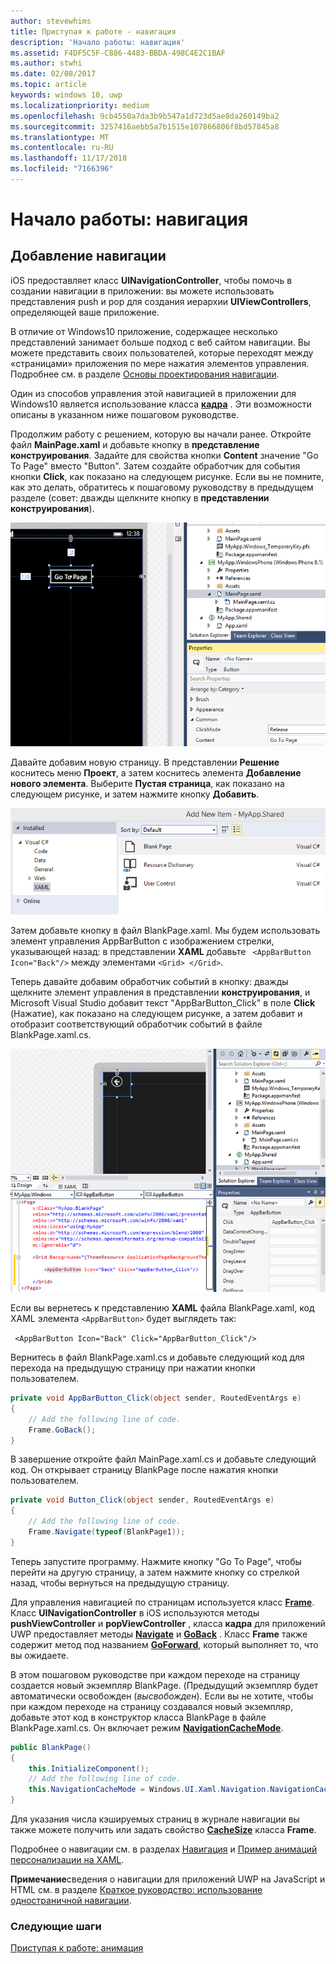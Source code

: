 ```yaml
---
author: stevewhims
title: Приступая к работе - навигация
description: 'Начало работы: навигация'
ms.assetid: F4DF5C5F-C886-4483-BBDA-498C4E2C1BAF
ms.author: stwhi
ms.date: 02/08/2017
ms.topic: article
keywords: windows 10, uwp
ms.localizationpriority: medium
ms.openlocfilehash: 9cb4550a7da3b9b547a1d723d5ae8da260149ba2
ms.sourcegitcommit: 3257416aebb5a7b1515e107866806f8bd57845a8
ms.translationtype: MT
ms.contentlocale: ru-RU
ms.lasthandoff: 11/17/2018
ms.locfileid: "7166396"
---
```

# <a name="getting-started-navigation"></a>Начало работы: навигация


## <a name="adding-navigation"></a>Добавление навигации

iOS предоставляет класс **UINavigationController**, чтобы помочь в создании навигации в приложении: вы можете использовать представления push и pop для создания иерархии **UIViewControllers**, определяющей ваше приложение.

В отличие от Windows10 приложение, содержащее несколько представлений занимает больше подход с веб сайтом навигации. Вы можете представить своих пользователей, которые переходят между «страницами» приложения по мере нажатия элементов управления. Подробнее см. в разделе [Основы проектирования навигации](https://msdn.microsoft.com/library/windows/apps/dn958438).

Один из способов управления этой навигацией в приложении для Windows10 является использование класса [**кадра**](https://msdn.microsoft.com/library/windows/apps/br242682) . Эти возможности описаны в указанном ниже пошаговом руководстве.

Продолжим работу с решением, которую вы начали ранее. Откройте файл **MainPage.xaml** и добавьте кнопку в **представление конструирования**. Задайте для свойства кнопки **Content** значение "Go To Page" вместо "Button". Затем создайте обработчик для события кнопки **Click**, как показано на следующем рисунке. Если вы не помните, как это делать, обратитесь к пошаговому руководству в предыдущем разделе (совет: дважды щелкните кнопку в **представлении конструирования**).

![Добавление кнопки и события нажатия в Visual Studio](images/ios-to-uwp/vs-go-to-page.png)

Давайте добавим новую страницу. В представлении **Решение** коснитесь меню **Проект**, а затем коснитесь элемента **Добавление нового элемента**. Выберите **Пустая страница**, как показано на следующем рисунке, и затем нажмите кнопку **Добавить**.

![Добавление новой страницы в Visual Studio](images/ios-to-uwp/vs-add-new-page.png)

Затем добавьте кнопку в файл BlankPage.xaml. Мы будем использовать элемент управления AppBarButton с изображением стрелки, указывающей назад: в представлении **XAML** добавьте ` <AppBarButton Icon="Back"/>` между элементами `<Grid> </Grid>`.

Теперь давайте добавим обработчик событий в кнопку: дважды щелкните элемент управления в представлении **конструирования**, и Microsoft Visual Studio добавит текст "AppBarButton\_Click" в поле **Click** (Нажатие), как показано на следующем рисунке, а затем добавит и отобразит соответствующий обработчик событий в файле BlankPage.xaml.cs.

![Добавление кнопки “Назад” и события нажатия в Visual Studio](images/ios-to-uwp/vs-add-back-button.png)

Если вы вернетесь к представлению **XAML** файла BlankPage.xaml, код XAML элемента `<AppBarButton>` будет выглядеть так:

` <AppBarButton Icon="Back" Click="AppBarButton_Click"/>`

Вернитесь в файл BlankPage.xaml.cs и добавьте следующий код для перехода на предыдущую страницу при нажатии кнопки пользователем.

```csharp
private void AppBarButton_Click(object sender, RoutedEventArgs e)
{
    // Add the following line of code.    
    Frame.GoBack();
}
```

В завершение откройте файл MainPage.xaml.cs и добавьте следующий код. Он открывает страницу BlankPage после нажатия кнопки пользователем.

```csharp
private void Button_Click(object sender, RoutedEventArgs e)
{
    // Add the following line of code.
    Frame.Navigate(typeof(BlankPage1));
}
```

Теперь запустите программу. Нажмите кнопку "Go To Page", чтобы перейти на другую страницу, а затем нажмите кнопку со стрелкой назад, чтобы вернуться на предыдущую страницу.

Для управления навигацией по страницам используется класс [**Frame**](https://msdn.microsoft.com/library/windows/apps/br242682). Класс **UINavigationController** в iOS используются методы **pushViewController** и **popViewController** , класса **кадра** для приложений UWP предоставляет методы [**Navigate**](https://msdn.microsoft.com/library/windows/apps/br242694) и [**GoBack**](https://msdn.microsoft.com/library/windows/apps/dn996568) . Класс **Frame** также содержит метод под названием [**GoForward**](https://msdn.microsoft.com/library/windows/apps/br242693), который выполняет то, что вы ожидаете.

В этом пошаговом руководстве при каждом переходе на страницу создается новый экземпляр BlankPage. (Предыдущий экземпляр будет автоматически освобожден (*высвобожден*). Если вы не хотите, чтобы при каждом переходе на страницу создавался новый экземпляр, добавьте этот код в конструктор класса BlankPage в файле BlankPage.xaml.cs. Он включает режим [**NavigationCacheMode**](https://msdn.microsoft.com/library/windows/apps/br227506).

```csharp
public BlankPage()
{
    this.InitializeComponent();
    // Add the following line of code.
    this.NavigationCacheMode = Windows.UI.Xaml.Navigation.NavigationCacheMode.Enabled;
}
```

Для указания числа кэшируемых страниц в журнале навигации вы также можете получить или задать свойство [**CacheSize**](https://msdn.microsoft.com/library/windows/apps/br242683) класса **Frame**.

Подробнее о навигации см. в разделах [Навигация](https://msdn.microsoft.com/library/windows/apps/mt187344) и [Пример анимаций персонализации на XAML](http://go.microsoft.com/fwlink/p/?LinkID=242401).

**Примечание**сведения о навигации для приложений UWP на JavaScript и HTML см. в разделе [Краткое руководство: использование одностраничной навигации](https://msdn.microsoft.com/library/windows/apps/hh452768).
 
### <a name="next-step"></a>Следующие шаги

[Приступая к работе: анимация](getting-started-animation.md)

